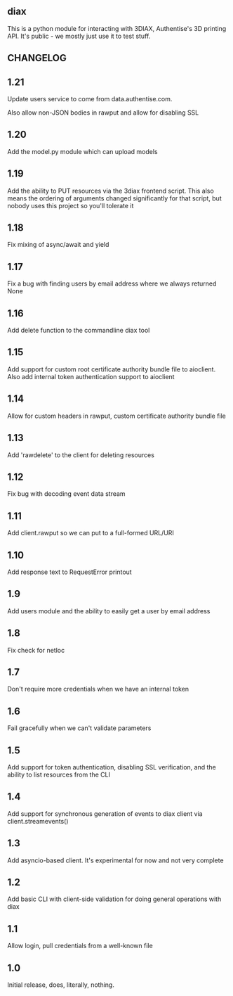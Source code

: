 diax
----

This is a python module for interacting with 3DIAX, Authentise's 3D printing API. It's public - we mostly just use it to test stuff.

CHANGELOG
---------

1.21
----
Update users service to come from data.authentise.com.

Also allow non-JSON bodies in rawput and allow for disabling SSL

1.20
----
Add the model.py module which can upload models

1.19
----
Add the ability to PUT resources via the 3diax frontend script. This also means the ordering of arguments changed significantly for that script, but nobody uses this project so you'll tolerate it

1.18
----
Fix mixing of async/await and yield

1.17
----
Fix a bug with finding users by email address where we always returned None

1.16
----
Add delete function to the commandline diax tool

1.15
----

Add support for custom root certificate authority bundle file to aioclient. Also add internal token authentication support to aioclient

1.14
----
Allow for custom headers in rawput, custom certificate authority bundle file

1.13
----
Add 'rawdelete' to the client for deleting resources

1.12
----
Fix bug with decoding event data stream

1.11
----
Add client.rawput so we can put to a full-formed URL/URI

1.10
----
Add response text to RequestError printout

1.9
---
Add users module and the ability to easily get a user by email address

1.8
---
Fix check for netloc

1.7
---
Don't require more credentials when we have an internal token

1.6
---
Fail gracefully when we can't validate parameters

1.5
---
Add support for token authentication, disabling SSL verification, and the ability to list resources from the CLI

1.4
---
Add support for synchronous generation of events to diax client via client.streamevents()

1.3
---
Add asyncio-based client. It's experimental for now and not very complete

1.2
---
Add basic CLI with client-side validation for doing general operations with diax

1.1
---
Allow login, pull credentials from a well-known file

1.0
---
Initial release, does, literally, nothing.
